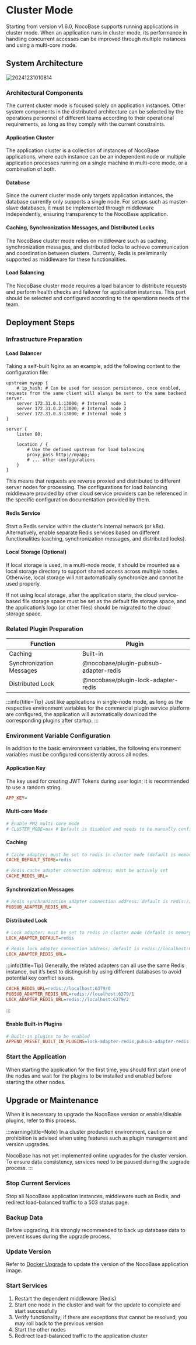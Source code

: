 # Cluster Mode

Starting from version v1.6.0, NocoBase supports running applications in cluster mode. When an application runs in cluster mode, its performance in handling concurrent accesses can be improved through multiple instances and using a multi-core mode.

## System Architecture

![20241231010814](https://static-docs.nocobase.com/20241231010814.png)

### Architectural Components

The current cluster mode is focused solely on application instances. Other system components in the distributed architecture can be selected by the operations personnel of different teams according to their operational requirements, as long as they comply with the current constraints.

#### Application Cluster

The application cluster is a collection of instances of NocoBase applications, where each instance can be an independent node or multiple application processes running on a single machine in multi-core mode, or a combination of both.

#### Database

Since the current cluster mode only targets application instances, the database currently only supports a single node. For setups such as master-slave databases, it must be implemented through middleware independently, ensuring transparency to the NocoBase application.

#### Caching, Synchronization Messages, and Distributed Locks

The NocoBase cluster mode relies on middleware such as caching, synchronization messages, and distributed locks to achieve communication and coordination between clusters. Currently, Redis is preliminarily supported as middleware for these functionalities.

#### Load Balancing

The NocoBase cluster mode requires a load balancer to distribute requests and perform health checks and failover for application instances. This part should be selected and configured according to the operations needs of the team.

## Deployment Steps

### Infrastructure Preparation

#### Load Balancer

Taking a self-built Nginx as an example, add the following content to the configuration file:

```
upstream myapp {
    # ip_hash; # Can be used for session persistence, once enabled, requests from the same client will always be sent to the same backend server.
    server 172.31.0.1:13000; # Internal node 1
    server 172.31.0.2:13000; # Internal node 2
    server 172.31.0.3:13000; # Internal node 3
}

server {
    listen 80;

    location / {
        # Use the defined upstream for load balancing
        proxy_pass http://myapp;
        # ... other configurations
    }
}
```

This means that requests are reverse proxied and distributed to different server nodes for processing. The configurations for load balancing middleware provided by other cloud service providers can be referenced in the specific configuration documentation provided by them.

#### Redis Service

Start a Redis service within the cluster's internal network (or k8s). Alternatively, enable separate Redis services based on different functionalities (caching, synchronization messages, and distributed locks).

#### Local Storage (Optional)

If local storage is used, in a multi-node mode, it should be mounted as a local storage directory to support shared access across multiple nodes. Otherwise, local storage will not automatically synchronize and cannot be used properly.

If not using local storage, after the application starts, the cloud service-based file storage space must be set as the default file storage space, and the application’s logo (or other files) should be migrated to the cloud storage space.

### Related Plugin Preparation

| Function | Plugin |
| --- | --- |
| Caching | Built-in |
| Synchronization Messages | @nocobase/plugin-pubsub-adapter-redis |
| Distributed Lock | @nocobase/plugin-lock-adapter-redis |

:::info{title=Tip}
Just like applications in single-node mode, as long as the respective environment variables for the commercial plugin service platform are configured, the application will automatically download the corresponding plugins after startup.
:::

### Environment Variable Configuration

In addition to the basic environment variables, the following environment variables must be configured consistently across all nodes.

#### Application Key

The key used for creating JWT Tokens during user login; it is recommended to use a random string.

```ini
APP_KEY=
```

#### Multi-core Mode

```ini
# Enable PM2 multi-core mode
# CLUSTER_MODE=max # Default is disabled and needs to be manually configured
```

#### Caching

```ini
# Cache adapter; must be set to redis in cluster mode (default is memory if not set)
CACHE_DEFAULT_STORE=redis

# Redis cache adapter connection address; must be actively set
CACHE_REDIS_URL=
```

#### Synchronization Messages

```ini
# Redis synchronization adapter connection address; default is redis://localhost:6379/0 if not set
PUBSUB_ADAPTER_REDIS_URL=
```

#### Distributed Lock

```ini
# Lock adapter; must be set to redis in cluster mode (default is memory local lock if not set)
LOCK_ADAPTER_DEFAULT=redis

# Redis lock adapter connection address; default is redis://localhost:6379/0 if not set
LOCK_ADAPTER_REDIS_URL=
```

:::info{title=Tip}
Generally, the related adapters can all use the same Redis instance, but it’s best to distinguish by using different databases to avoid potential key conflict issues.

```ini
CACHE_REDIS_URL=redis://localhost:6379/0
PUBSUB_ADAPTER_REDIS_URL=redis://localhost:6379/1
LOCK_ADAPTER_REDIS_URL=redis://localhost:6379/2
```
:::

#### Enable Built-in Plugins

```ini
# Built-in plugins to be enabled
APPEND_PRESET_BUILT_IN_PLUGINS=lock-adapter-redis,pubsub-adapter-redis
```

### Start the Application

When starting the application for the first time, you should first start one of the nodes and wait for the plugins to be installed and enabled before starting the other nodes.

## Upgrade or Maintenance

When it is necessary to upgrade the NocoBase version or enable/disable plugins, refer to this process.

:::warning{title=Note}
In a cluster production environment, caution or prohibition is advised when using features such as plugin management and version upgrades.

NocoBase has not yet implemented online upgrades for the cluster version. To ensure data consistency, services need to be paused during the upgrade process.
:::

### Stop Current Services

Stop all NocoBase application instances, middleware such as Redis, and redirect load-balanced traffic to a 503 status page.

### Backup Data

Before upgrading, it is strongly recommended to back up database data to prevent issues during the upgrade process.

### Update Version

Refer to [Docker Upgrade](../upgrading/docker-compose.md) to update the version of the NocoBase application image.

### Start Services

1. Restart the dependent middleware (Redis)
2. Start one node in the cluster and wait for the update to complete and start successfully
3. Verify functionality; if there are exceptions that cannot be resolved, you may roll back to the previous version
4. Start the other nodes
5. Redirect load-balanced traffic to the application cluster
